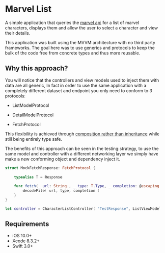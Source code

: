 Marvel List
==========================

A simple application that queries the [marvel api](https://developer.marvel.com/) for a list of marvel characters, displays them and allow the user to select a character and view their details.

This application was built using the MVVM architecture with no third party frameworks. The goal here was to use generics and protocols to keep the bulk of the code free from concrete types and thus more reusable.

## Why this approach?

You will notice that the controllers and view models used to inject them with data are all generic, In fact in order to use the same application with a completely different dataset and endpoint you only need to conform to 3 protocols:

* ListModelProtocol

* DetailModelProtocol

* FetchProtocol

This flexibility is achieved through [composition rather than inheritance](https://en.wikipedia.org/wiki/Composition_over_inheritance) while still being entirely type safe.

The benefits of this approach can be seen in the testing strategy, to use the same model and controller with a different networking layer we simply have make a new conforming object and dependency inject it.

```swift
struct MockFetchResponse: FetchProtocol {
    
    typealias T = Response
    
    func fetch(_ url: String , _ type: T.Type, _ completion: @escaping (Result<T>) -> Void) {
        decodeFile( url, type, completion )
    }
}

let controller = CharacterListController( "TestResponse", ListViewModel(), MockFetchResponse() )

```

## Requirements

- iOS 10.0+
- Xcode 8.3.2+
- Swift 3.0+

